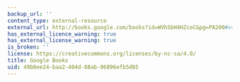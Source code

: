 ```yaml
---
backup_url: ''
content_type: external-resource
external_url: http://books.google.com/books?id=WVhSbH4HZcoC&pg=PA200#v=onepage
has_external_licence_warning: true
has_external_license_warning: true
is_broken: ''
license: https://creativecommons.org/licenses/by-nc-sa/4.0/
title: Google Books
uid: 49b0ee24-baa2-404d-88ab-06896efb5d65
---
```

